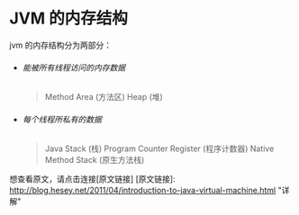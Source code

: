 # JVM 的内存结构
jvm 的内存结构分为两部分：

- ###### 能被所有线程访问的内存数据
    > Method Area (方法区)
    > Heap (堆)
- ###### 每个线程所私有的数据
    > Java Stack (栈)
    > Program Counter Register (程序计数器)
    > Native Method Stack (原生方法栈)

想查看原文，请点击连接[原文链接]
[原文链接]: http://blog.hesey.net/2011/04/introduction-to-java-virtual-machine.html "详解"